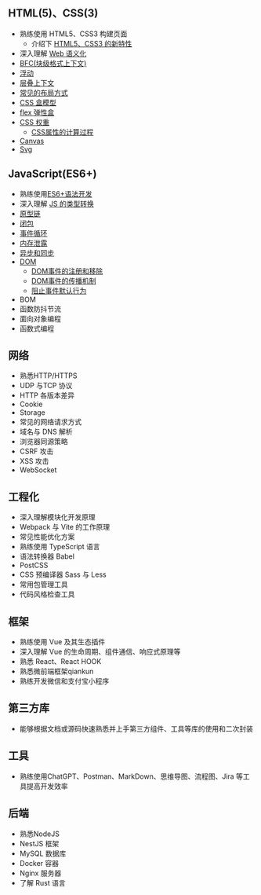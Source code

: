 ## HTML(5)、CSS(3)
- 熟练使用 HTML5、CSS3 构建页面
  - 介绍下 [HTML5、CSS3 的新特性](/HTML/HTML5新特性)
- 深入理解 [Web 语义化](/HTML/语义化)
- [BFC(块级格式上下文)](/CSS/BFC)
- [浮动](/CSS/浮动)
- [层叠上下文](/CSS/层叠上下文)
- [常见的布局方式](/CSS/常见的布局方式)
- [CSS 盒模型](/CSS/CSS盒模型)
- [flex 弹性盒](/CSS/flex弹性盒)
- [CSS 权重](/CSS/CSS层叠继承规则总结)
  -  [CSS属性的计算过程](/CSS/CSS属性的计算过程)
- [Canvas](/HTML/canvas)
- [Svg](/HTML/svg)

## JavaScript(ES6+)
- 熟练使用[ES6+语法开发](/JavaScript/ES6+语法新特性)
- 深入理解 [JS 的类型转换](/JavaScript/数据类型的转换)
- [原型链](/JavaScript/原型和原型链)
- [闭包](/JavaScript/闭包)
- [事件循环](/浏览器/浏览器的事件循环)
- [内存泄露](/JavaScript/垃圾回收与内存泄漏)
- [异步和同步](/JavaScript/异步和同步)
- [DOM](/JavaScript/DOM)
  - [DOM事件的注册和移除](/JavaScript/DOM事件的注册和移除)
  - [DOM事件的传播机制](/JavaScript/DOM事件的传播机制)
  - [阻止事件默认行为](/JavaScript/阻止事件默认行为)
- BOM
- 函数防抖节流
- 面向对象编程
- 函数式编程


## 网络
- 熟悉HTTP/HTTPS
- UDP 与TCP 协议
- HTTP 各版本差异
- Cookie
- Storage
- 常见的网络请求方式
- 域名与 DNS 解析
- 浏览器同源策略
- CSRF 攻击
- XSS 攻击
- WebSocket

## 工程化
- 深入理解模块化开发原理
- Webpack 与 Vite 的工作原理
- 常见性能优化方案
- 熟练使用 TypeScript 语言
- 语法转换器 Babel
- PostCSS
- CSS 预编译器 Sass 与 Less
- 常用包管理工具
- 代码风格检查工具

## 框架
- 熟练使用 Vue 及其生态插件
- 深入理解 Vue 的生命周期、组件通信、响应式原理等
- 熟悉 React、React HOOK
- 熟悉微前端框架qiankun
- 熟练开发微信和支付宝小程序

## 第三方库
- 能够根据文档或源码快速熟悉并上手第三方组件、工具等库的使用和二次封装

## 工具
- 熟练使用ChatGPT、Postman、MarkDown、思维导图、流程图、Jira 等工具提高开发效率

## 后端
- 熟悉NodeJS
- NestJS 框架
- MySQL 数据库
- Docker 容器
- Nginx 服务器
- 了解 Rust 语言